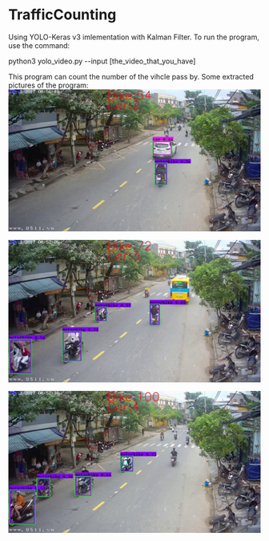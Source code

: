 # TrafficCounting
 Using YOLO-Keras v3 imlementation with Kalman Filter.
 To run the program, use the command:
 
 python3 yolo_video.py --input [the_video_that_you_have] 
 
 This program can count the number of the vihcle pass by.
 Some extracted pictures of the program:
 ![alt text](https://github.com/vietdelta/TrafficCounting/blob/master/1.jpg?raw=true)
 
 ![alt text](https://github.com/vietdelta/TrafficCounting/blob/master/2.jpg?raw=true)
 
 ![alt text](https://github.com/vietdelta/TrafficCounting/blob/master/3.jpg?raw=true)

